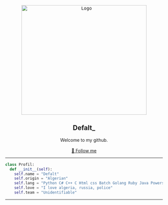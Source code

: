 <div align="center">
  <kbd>
  <a href="https://github.com/RetrO-M">
    <img src="https://fibladi.com/news/fr/wp-content/uploads/sites/2/2023/01/b7357fae1205e458e7b894cfe7be325b.jpg" alt="Logo" width="400" height="350">
  </a>
  </kbd>

  <h2 align="center">Defalt_</h2>

  <p align="center">
    Welcome to my github.
    <br />
    <br />
    <a href="https://github.com/RetrO-M/">📜 Follow me</a>
  </p>
</div>

---------------------------------------

```python
class Profil:
  def __init__(self):
    self.name = "Defalt"
    self.origin = "Algerian"
    self.lang = "Python C# C++ C Html css Batch Golang Ruby Java Powershell Shell"
    self.love = "I love algeria, russia, police"
    self.team = "Unidentifiable"
```

---------------------------------------

